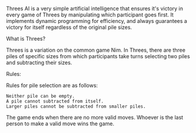 Threes AI is a very simple artificial intelligence that ensures it's victory in every game of Threes by manipulating which participant goes first. It implements dynamic programming for efficiency, and always guarantees a victory for itself regardless of the original pile sizes.

What is Threes?

Threes is a variation on the common game Nim. In Threes, there are three piles of specific sizes from which participants take turns selecting two piles and subtracting their sizes.

Rules:

Rules for pile selection are as follows:

    Neither pile can be empty.
    A pile cannot subtracted from itself.
    Larger piles cannot be subtracted from smaller piles.

The game ends when there are no more valid moves. Whoever is the last person to make a valid move wins the game.
